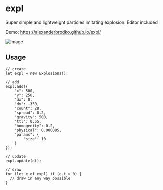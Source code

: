 # expl
Super simple and lightweight particles imitating explosion. Editor included

Demo: https://alexanderbrodko.github.io/expl/

![image](https://github.com/alexanderbrodko/expl/assets/57812581/7fad6981-8050-40d6-b1db-512e6b9edbb6)

## Usage

```
// create
let expl = new Explosions();

// add
expl.add({
	"x": 500,
	"y": 250,
	"dx": 0,
	"dy": -350,
	"count": 28,
	"spread": 0.2,
	"gravity": 500,
	"ttl": 0.55,
	"homogenity": 0.2,
	"physical": 0.000085,
	"params": {
		"size": 10
	}
});

// update
expl.update(dt);

// draw
for (let e of expl) if (e.t > 0) {
  // draw in any way possible
}

```
